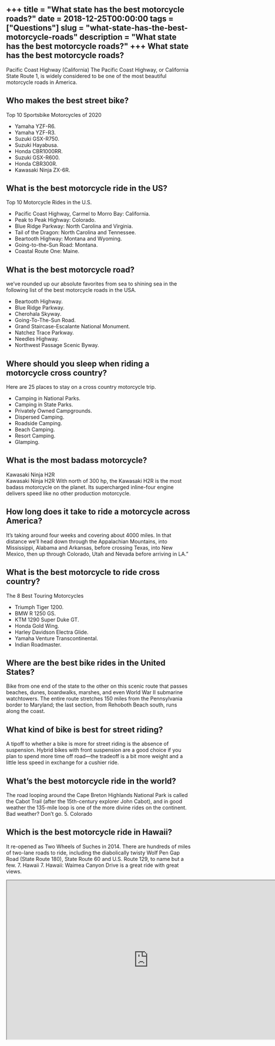 +++
title = "What state has the best motorcycle roads?"
date = 2018-12-25T00:00:00
tags = ["Questions"]
slug = "what-state-has-the-best-motorcycle-roads"
description = "What state has the best motorcycle roads?"
+++
What state has the best motorcycle roads?
-----------------------------------------

Pacific Coast Highway (California) The Pacific Coast Highway, or California State Route 1, is widely considered to be one of the most beautiful motorcycle roads in America.

Who makes the best street bike?
-------------------------------

Top 10 Sportsbike Motorcycles of 2020

- Yamaha YZF-R6.
- Yamaha YZF-R3.
- Suzuki GSX-R750.
- Suzuki Hayabusa.
- Honda CBR1000RR.
- Suzuki GSX-R600.
- Honda CBR300R.
- Kawasaki Ninja ZX-6R.

What is the best motorcycle ride in the US?
-------------------------------------------

Top 10 Motorcycle Rides in the U.S.

- Pacific Coast Highway, Carmel to Morro Bay: California.
- Peak to Peak Highway: Colorado.
- Blue Ridge Parkway: North Carolina and Virginia.
- Tail of the Dragon: North Carolina and Tennessee.
- Beartooth Highway: Montana and Wyoming.
- Going-to-the-Sun Road: Montana.
- Coastal Route One: Maine.

What is the best motorcycle road?
---------------------------------

we’ve rounded up our absolute favorites from sea to shining sea in the following list of the best motorcycle roads in the USA.

- Beartooth Highway.
- Blue Ridge Parkway.
- Cherohala Skyway.
- Going-To-The-Sun Road.
- Grand Staircase-Escalante National Monument.
- Natchez Trace Parkway.
- Needles Highway.
- Northwest Passage Scenic Byway.

Where should you sleep when riding a motorcycle cross country?
--------------------------------------------------------------

Here are 25 places to stay on a cross country motorcycle trip.

- Camping in National Parks.
- Camping in State Parks.
- Privately Owned Campgrounds.
- Dispersed Camping.
- Roadside Camping.
- Beach Camping.
- Resort Camping.
- Glamping.

What is the most badass motorcycle?
-----------------------------------

Kawasaki Ninja H2R  
Kawasaki Ninja H2R With north of 300 hp, the Kawasaki H2R is the most badass motorcycle on the planet. Its supercharged inline-four engine delivers speed like no other production motorcycle.

How long does it take to ride a motorcycle across America?
----------------------------------------------------------

It’s taking around four weeks and covering about 4000 miles. In that distance we’ll head down through the Appalachian Mountains, into Mississippi, Alabama and Arkansas, before crossing Texas, into New Mexico, then up through Colorado, Utah and Nevada before arriving in LA.”

What is the best motorcycle to ride cross country?
--------------------------------------------------

The 8 Best Touring Motorcycles

- Triumph Tiger 1200.
- BMW R 1250 GS.
- KTM 1290 Super Duke GT.
- Honda Gold Wing.
- Harley Davidson Electra Glide.
- Yamaha Venture Transcontinental.
- Indian Roadmaster.

Where are the best bike rides in the United States?
---------------------------------------------------

Bike from one end of the state to the other on this scenic route that passes beaches, dunes, boardwalks, marshes, and even World War II submarine watchtowers. The entire route stretches 150 miles from the Pennsylvania border to Maryland; the last section, from Rehoboth Beach south, runs along the coast.

What kind of bike is best for street riding?
--------------------------------------------

A tipoff to whether a bike is more for street riding is the absence of suspension. Hybrid bikes with front suspension are a good choice if you plan to spend more time off road—the tradeoff is a bit more weight and a little less speed in exchange for a cushier ride.

What’s the best motorcycle ride in the world?
---------------------------------------------

The road looping around the Cape Breton Highlands National Park is called the Cabot Trail (after the 15th-century explorer John Cabot), and in good weather the 135-mile loop is one of the more divine rides on the continent. Bad weather? Don’t go. 5. Colorado

Which is the best motorcycle ride in Hawaii?
--------------------------------------------

It re-opened as Two Wheels of Suches in 2014. There are hundreds of miles of two-lane roads to ride, including the diabolically twisty Wolf Pen Gap Road (State Route 180), State Route 60 and U.S. Route 129, to name but a few. 7. Hawaii 7. Hawaii: Waimea Canyon Drive is a great ride with great views.

<iframe allow="accelerometer; autoplay; clipboard-write; encrypted-media; gyroscope; picture-in-picture" allowfullscreen="" class="__youtube_prefs__  epyt-is-override  no-lazyload" data-no-lazy="1" data-origheight="433" data-origwidth="770" data-skipgform_ajax_framebjll="" height="433" id="_ytid_89645" loading="lazy" src="https://www.youtube.com/embed/3wh7nHSp8Ic?enablejsapi=1&autoplay=0&cc_load_policy=0&cc_lang_pref=&iv_load_policy=1&loop=0&modestbranding=0&rel=1&fs=1&playsinline=0&autohide=2&theme=dark&color=red&controls=1&" title="YouTube player" width="770"></iframe>